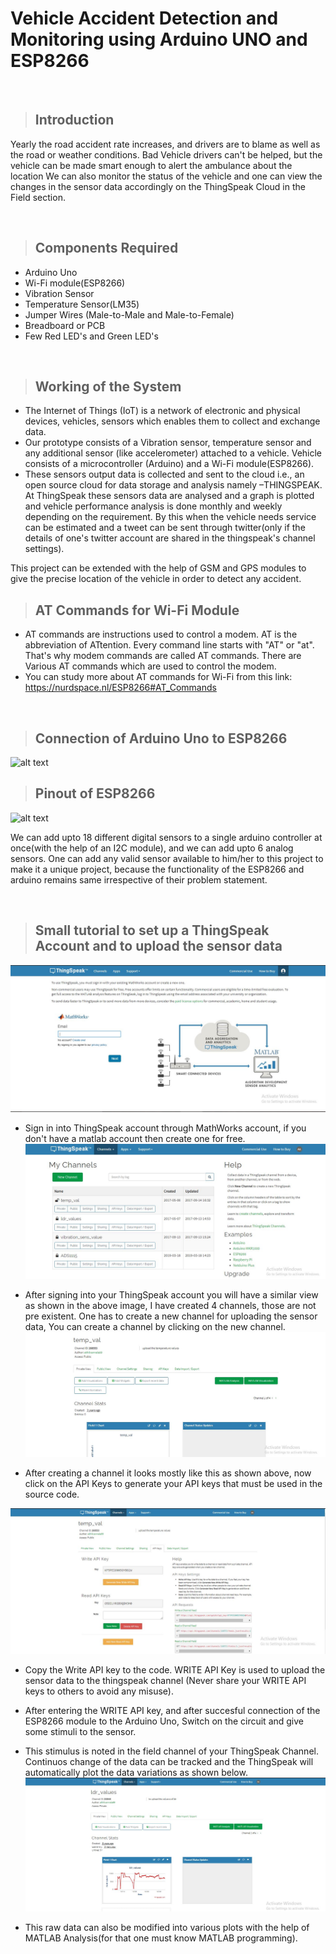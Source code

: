 # Vehicle Accident Detection and Monitoring using Arduino UNO and ESP8266
&nbsp;

> ## Introduction

Yearly the road accident rate increases, and drivers are to blame as well as the road or weather conditions. Bad Vehicle drivers can't be helped, but the vehicle can be made smart enough to alert the ambulance about the location
We can also monitor the status of the vehicle and one can view the changes in the sensor data accordingly on the ThingSpeak Cloud in the Field section.

&nbsp;
> ## Components Required
* Arduino Uno
* Wi-Fi module(ESP8266)
* Vibration Sensor
* Temperature Sensor(LM35)
* Jumper Wires (Male-to-Male and Male-to-Female)
* Breadboard or PCB
* Few Red LED's and Green LED's

&nbsp;
> ## Working of the System
* The Internet of Things (IoT) is a network of electronic and physical devices, vehicles, sensors which enables them to collect and exchange data.
* Our prototype consists of a Vibration sensor, temperature sensor and any additional sensor (like accelerometer) attached to a vehicle. Vehicle consists of a microcontroller (Arduino) and a Wi-Fi module(ESP8266).
* These sensors output data is collected and sent to the cloud i.e., an open source cloud for data storage and analysis namely –THINGSPEAK. At ThingSpeak these sensors data are analysed and a graph is plotted and vehicle performance analysis is done monthly and weekly depending on the requirement. By this when the vehicle needs service can be estimated and a tweet can be sent through twitter(only if the details of one's twitter account are shared in the thingspeak's channel settings).
 
This project can be extended with the help of GSM and GPS modules to give the precise location of the vehicle in order to detect any accident.
&nbsp;
> ## AT Commands for Wi-Fi Module
* AT commands are instructions used to control a modem. AT is the abbreviation of ATtention. Every command line starts with "AT" or "at". That's why modem commands are called AT commands. There are Various AT commands which are used to control the modem.
* You can study more about AT commands for Wi-Fi from this link:<br />
https://nurdspace.nl/ESP8266#AT_Commands 

&nbsp;
> ## Connection of Arduino Uno to ESP8266
![alt text](https://labbh.files.wordpress.com/2016/05/firmware.png?w=1108)
> ## Pinout of ESP8266
![alt text](https://encrypted-tbn0.gstatic.com/images?q=tbn%3AANd9GcTtBJ7LjUMHzgehvLo43ppoZvt1vRH7hb222Q&usqp=CAU)

We can add upto 18 different digital sensors to a single arduino controller at once(with the help of an I2C module), and we can add upto 6 analog sensors. One can add any valid sensor available to him/her to this project to make it a unique project, because the functionality of the ESP8266 and arduino remains same irrespective of their problem statement.

&nbsp;
> ## Small tutorial to set up a ThingSpeak Account and to upload the sensor data
![alt text](https://github.com/akhilkumar99/Vehicle-Accident-detection/blob/master/sign%20in%20into%20thingspeak.JPG)

* Sign in into ThingSpeak account through MathWorks account, if you don't have a matlab account then create one for free.
![alt text](https://github.com/akhilkumar99/Vehicle-Accident-detection/blob/master/create%20a%20new%20channel.JPG)

* After signing into your ThingSpeak account you will have a similar view as shown in the above image, I have created 4 channels, those are not pre existent. One has to create a new channel for uploading the sensor data, You can create a channel by clicking on the new channel.
![alt text](https://github.com/akhilkumar99/Vehicle-Accident-detection/blob/master/api%20keys.JPG)

* After creating a channel it looks mostly like this as shown above, now click on the API Keys to generate your API keys that must be used in the source code.

![alt text](https://github.com/akhilkumar99/Vehicle-Accident-detection/blob/master/API%20Read%20and%20Write%20Keys.JPG)

* Copy the Write API key to the code. WRITE API Key is used to upload the sensor data to the thingspeak channel (Never share your WRITE API keys to others to avoid any misuse).
* After entering the WRITE API key, and after succesful connection of the ESP8266 module to the Arduino Uno, Switch on the circuit and give some stimuli to the sensor.
* This stimulus is noted in the field channel of your ThingSpeak Channel. Continuos change of the data can be tracked and the ThingSpeak will automatically plot the data variations as shown below.
![alt text](https://github.com/akhilkumar99/Vehicle-Accident-detection/blob/master/ldr%20data%20thingspeak.JPG)

* This raw data can also be modified into various plots with the help of MATLAB Analysis(for that one must know MATLAB programming).

